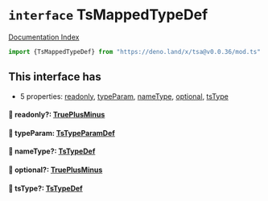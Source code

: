# `interface` TsMappedTypeDef

[Documentation Index](../README.md)

```ts
import {TsMappedTypeDef} from "https://deno.land/x/tsa@v0.0.36/mod.ts"
```

## This interface has

- 5 properties:
[readonly](#-readonly-trueplusminus),
[typeParam](#-typeparam-tstypeparamdef),
[nameType](#-nametype-tstypedef),
[optional](#-optional-trueplusminus),
[tsType](#-tstype-tstypedef)


#### 📄 readonly?: [TruePlusMinus](../type.TruePlusMinus/README.md)



#### 📄 typeParam: [TsTypeParamDef](../interface.TsTypeParamDef/README.md)



#### 📄 nameType?: [TsTypeDef](../type.TsTypeDef/README.md)



#### 📄 optional?: [TruePlusMinus](../type.TruePlusMinus/README.md)



#### 📄 tsType?: [TsTypeDef](../type.TsTypeDef/README.md)



